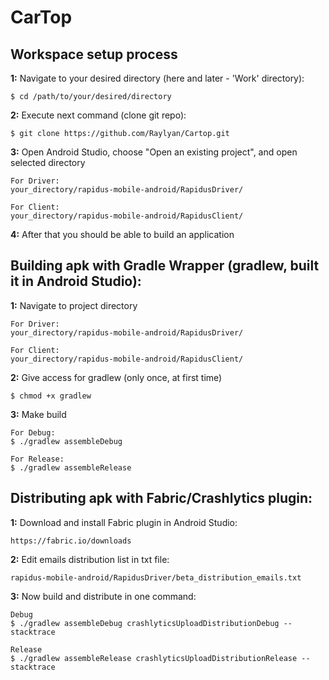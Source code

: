 # CarTop

**Workspace setup process**
------------------------

**1:** Navigate to your desired directory (here and later - 'Work' directory):
```
$ cd /path/to/your/desired/directory
```

**2:**  Execute next command (clone git repo):
```
$ git clone https://github.com/Raylyan/Cartop.git
```

**3:** Open Android Studio, choose "Open an existing project", and open selected directory
```
For Driver:
your_directory/rapidus-mobile-android/RapidusDriver/
```
```
For Client:
your_directory/rapidus-mobile-android/RapidusClient/
```

**4:** After that you should be able to build an application


**Building apk with Gradle Wrapper (gradlew, built it in Android Studio):**
------------------------

**1:** Navigate to project directory
```
For Driver:
your_directory/rapidus-mobile-android/RapidusDriver/
```
```
For Client:
your_directory/rapidus-mobile-android/RapidusClient/
```

**2:** Give access for gradlew (only once, at first time)
```
$ chmod +x gradlew
```

**3:** Make build
```
For Debug:
$ ./gradlew assembleDebug
```
```
For Release:
$ ./gradlew assembleRelease
```


**Distributing apk with Fabric/Crashlytics plugin:**
------------------------

**1:** Download and install Fabric plugin in Android Studio:
```
https://fabric.io/downloads
```

**2:** Edit emails distribution list in txt file:
```
rapidus-mobile-android/RapidusDriver/beta_distribution_emails.txt
```

**3:** Now build and distribute in one command:
```
Debug
$ ./gradlew assembleDebug crashlyticsUploadDistributionDebug --stacktrace
```
```
Release
$ ./gradlew assembleRelease crashlyticsUploadDistributionRelease --stacktrace
```
